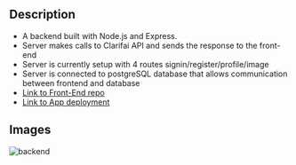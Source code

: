 ## Description
- A backend built with Node.js and Express.
- Server makes calls to Clarifai API and sends the response to the front-end
- Server is currently setup with 4 routes signin/register/profile/image
- Server is connected to postgreSQL database that allows communication between frontend and database
- <a href="https://github.com/TB831/smart-brain">Link to Front-End repo</a>
- <a href="https://smarterbrain.herokuapp.com/">Link to App deployment</a>


## Images
![backend](https://user-images.githubusercontent.com/25675452/41554420-ac553a1e-72e9-11e8-9a90-9d446bd3a01b.png)
